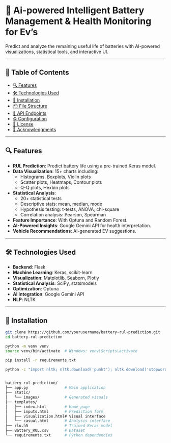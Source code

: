 # 🔋 Ai-powered Intelligent Battery Management & Health Monitoring for Ev’s


Predict and analyze the remaining useful life of batteries with AI-powered visualizations, statistical tools, and interactive UI.

---

## 📑 Table of Contents

- [🔍 Features](#-features)  
- [🛠 Technologies Used](#-technologies-used)  
- [🚀 Installation](#-installation)  
- [📦 File Structure](#-file-structure)  
- [📡 API Endpoints](#-api-endpoints)  
- [⚙️ Configuration](#️-configuration)  
- [📄 License](#-license)  
- [🙏 Acknowledgments](#-acknowledgments)

---

## 🔍 Features

- **RUL Prediction**: Predict battery life using a pre-trained Keras model.
- **Data Visualization**: 15+ charts including:
  - Histograms, Boxplots, Violin plots
  - Scatter plots, Heatmaps, Contour plots
  - Q-Q plots, Hexbin plots
- **Statistical Analysis**:
  - 20+ statistical tests
  - Descriptive stats: mean, median, mode
  - Hypothesis testing: t-tests, ANOVA, chi-square
  - Correlation analysis: Pearson, Spearman
- **Feature Importance**: With Optuna and Random Forest.
- **AI-Powered Insights**: Google Gemini API for health interpretation.
- **Vehicle Recommendations**: AI-generated EV suggestions.

---

## 🛠 Technologies Used

- **Backend**: Flask  
- **Machine Learning**: Keras, scikit-learn  
- **Visualization**: Matplotlib, Seaborn, Plotly  
- **Statistical Analysis**: SciPy, statsmodels  
- **Optimization**: Optuna  
- **AI Integration**: Google Gemini API  
- **NLP**: NLTK  

---

## 🚀 Installation

```bash
git clone https://github.com/yourusername/battery-rul-prediction.git
cd battery-rul-prediction

python -m venv venv
source venv/bin/activate  # Windows: venv\Scripts\activate

pip install -r requirements.txt

python -c "import nltk; nltk.download('punkt'); nltk.download('stopwords')"


battery-rul-prediction/
├── app.py                # Main application
├── static/
│   └── images/           # Generated visuals
├── templates/
│   ├── index.html        # Home page
│   ├── inputs.html       # Prediction form
│   ├── visualization.html# Visual interface
│   └── casual.html       # Analysis interface
├── rlu.h5                # Trained Keras model
├── Battery_RUL.csv       # Dataset
└── requirements.txt      # Python dependencies


